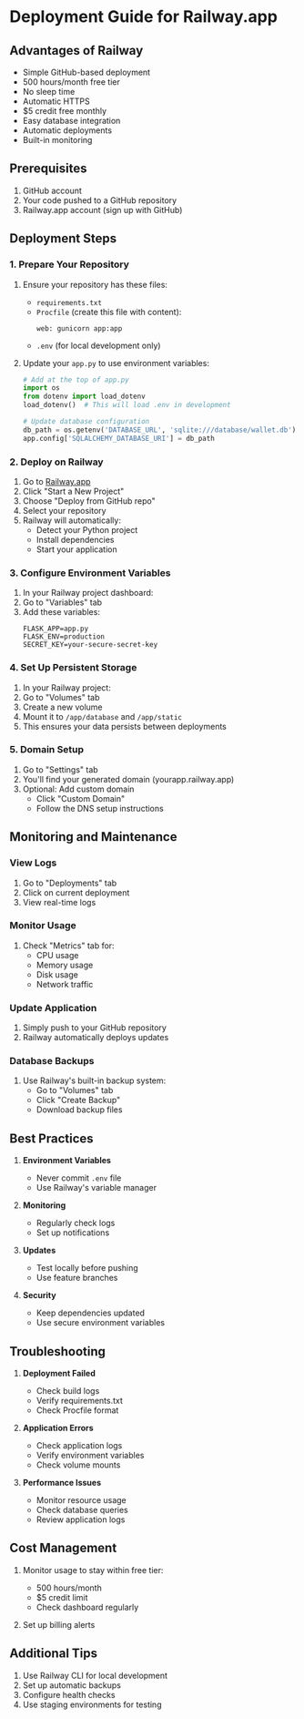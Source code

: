 # Deployment Guide for Railway.app

## Advantages of Railway
- Simple GitHub-based deployment
- 500 hours/month free tier
- No sleep time
- Automatic HTTPS
- $5 credit free monthly
- Easy database integration
- Automatic deployments
- Built-in monitoring

## Prerequisites
1. GitHub account
2. Your code pushed to a GitHub repository
3. Railway.app account (sign up with GitHub)

## Deployment Steps

### 1. Prepare Your Repository

1. Ensure your repository has these files:
   - `requirements.txt`
   - `Procfile` (create this file with content):
     ```
     web: gunicorn app:app
     ```
   - `.env` (for local development only)

2. Update your `app.py` to use environment variables:
   ```python
   # Add at the top of app.py
   import os
   from dotenv import load_dotenv
   load_dotenv()  # This will load .env in development

   # Update database configuration
   db_path = os.getenv('DATABASE_URL', 'sqlite:///database/wallet.db')
   app.config['SQLALCHEMY_DATABASE_URI'] = db_path
   ```

### 2. Deploy on Railway

1. Go to [Railway.app](https://railway.app/)
2. Click "Start a New Project"
3. Choose "Deploy from GitHub repo"
4. Select your repository
5. Railway will automatically:
   - Detect your Python project
   - Install dependencies
   - Start your application

### 3. Configure Environment Variables

1. In your Railway project dashboard:
2. Go to "Variables" tab
3. Add these variables:
   ```
   FLASK_APP=app.py
   FLASK_ENV=production
   SECRET_KEY=your-secure-secret-key
   ```

### 4. Set Up Persistent Storage

1. In your Railway project:
2. Go to "Volumes" tab
3. Create a new volume
4. Mount it to `/app/database` and `/app/static`
5. This ensures your data persists between deployments

### 5. Domain Setup

1. Go to "Settings" tab
2. You'll find your generated domain (yourapp.railway.app)
3. Optional: Add custom domain
   - Click "Custom Domain"
   - Follow the DNS setup instructions

## Monitoring and Maintenance

### View Logs
1. Go to "Deployments" tab
2. Click on current deployment
3. View real-time logs

### Monitor Usage
1. Check "Metrics" tab for:
   - CPU usage
   - Memory usage
   - Disk usage
   - Network traffic

### Update Application
1. Simply push to your GitHub repository
2. Railway automatically deploys updates

### Database Backups
1. Use Railway's built-in backup system:
   - Go to "Volumes" tab
   - Click "Create Backup"
   - Download backup files

## Best Practices

1. **Environment Variables**
   - Never commit `.env` file
   - Use Railway's variable manager

2. **Monitoring**
   - Regularly check logs
   - Set up notifications

3. **Updates**
   - Test locally before pushing
   - Use feature branches

4. **Security**
   - Keep dependencies updated
   - Use secure environment variables

## Troubleshooting

1. **Deployment Failed**
   - Check build logs
   - Verify requirements.txt
   - Check Procfile format

2. **Application Errors**
   - Check application logs
   - Verify environment variables
   - Check volume mounts

3. **Performance Issues**
   - Monitor resource usage
   - Check database queries
   - Review application logs

## Cost Management

1. Monitor usage to stay within free tier:
   - 500 hours/month
   - $5 credit limit
   - Check dashboard regularly

2. Set up billing alerts

## Additional Tips

1. Use Railway CLI for local development
2. Set up automatic backups
3. Configure health checks
4. Use staging environments for testing 